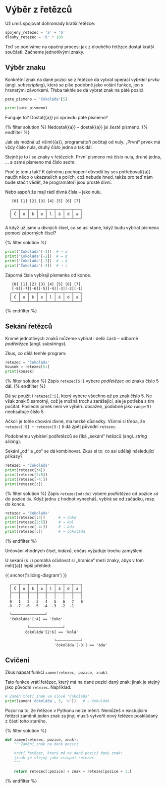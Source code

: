 # Výběr z řetězců


Už umíš spojovat dohromady kratší řetězce:

```python
spojeny_retezec = 'a' + 'b'
dlouhy_retezec = 'ó' * 100
```
Teď se podíváme na opačný proces: jak z dlouhého
řetězce dostat kratší součásti.
Začneme jednotlivými znaky.


## Výběr znaku

Konkrétní znak na dané pozici se z řetězce dá vybrat operací *vybrání prvku*
(angl. *subscripting*),
která se píše podobně jako volání funkce, jen s hranatými závorkami.
Třeba takhle se dá vybrat znak na páté pozici:

```python
pate_pismeno = 'čokoláda'[5]

print(pate_pismeno)
```

Funguje to? Dostal{{a}} jsi opravdu páté písmeno?

{% filter solution %}
Nedostal{{a}} – dostal{{a}} jsi *šesté* písmeno.
{% endfilter %}

Jak sis možná už všiml{{a}}, programátoři počítají od nuly.
„První“ prvek má vždy číslo nula, druhý číslo jedna a tak dál.

Stejně je to i se znaky v řetězcích. První písmeno má číslo nula,
druhé jedna, ... a osmé písmeno má číslo sedm.

Proč je tomu tak?
K úplnému pochopení důvodů by ses potřeboval{{a}}
naučit něco o ukazatelích a polích,
což nebude hned, takže pro teď nám bude
stačit vědět,
že programátoři jsou prostě divní.

Nebo aspoň že mají rádi divná čísla – jako nulu.

```plain
   [0] [1] [2] [3] [4] [5] [6] [7]

  ╭───┬───┬───┬───┬───┬───┬───┬───╮
  │ Č │ o │ k │ o │ l │ á │ d │ a │
  ╰───┴───┴───┴───┴───┴───┴───┴───╯
```


A když už jsme u divných čísel,
co se asi stane, když budu vybírat písmena pomocí záporných čísel?

{% filter solution %}
```python
print('Čokoláda'[-1])  # → a
print('Čokoláda'[-2])  # → d
print('Čokoláda'[-3])  # → á
print('Čokoláda'[-4])  # → l
```

Záporná čísla vybírají písmenka od konce.

```plain
   [0] [1] [2] [3] [4] [5] [6] [7]
   [-8][-7][-6][-5][-4][-3][-2][-1]
  ╭───┬───┬───┬───┬───┬───┬───┬───╮
  │ Č │ o │ k │ o │ l │ á │ d │ a │
  ╰───┴───┴───┴───┴───┴───┴───┴───╯
```
{% endfilter %}



## Sekání řetězců

Kromě jednotlivých znaků můžeme vybírat i delší části – odborně
*podřetězce* (angl. *substrings*).

Zkus, co dělá tenhle program:

```python
retezec = 'čokoláda'
kousek = retezec[5:]
print(kousek)
```

{% filter solution %}
Zápis `retezec[5:]` vybere *podřetězec* od znaku číslo 5 dál.
{% endfilter %}

Dá se použít i `retezec[:5]`,
který vybere všechno *až po* znak číslo 5.
Ne však znak 5 samotný, což je možná trochu zarážející,
ale je potřeba s tím počítat.
Poslední prvek není ve výběru obsažen, podobně jako `range(5)` neobsahuje
číslo 5.

Ačkoli je tohle chování divné, má hezké důsledky.
Všimni si třeba, že `retezec[:5] + retezec[5:]` ti dá zpět původní `retezec`.

Podobnému vybírání podřetězců se říká „sekání“ řetězců
(angl. *string slicing*).

Sekání „od“ a „do“ se dá kombinovat.
Zkus si to: co asi udělají následující příkazy?

```python
retezec = 'čokoláda'
print(retezec[:4])
print(retezec[2:5])
print(retezec[-4:])
print(retezec[:])
```

{% filter solution %}
Zápis `retezec[od:do]` vybere *podřetězec* od pozice `od` do pozice `do`.
Když jednu z hodnot vynecháš, vybírá se od začádku, resp. do konce.

```python
retezec = 'čokoláda'
print(retezec[:4])      # → čoko
print(retezec[2:5])     # → kol
print(retezec[-4:])     # → áda
print(retezec[:])       # → čokoláda
```
{% endfilter %}

Určování vhodných čísel, *indexů*, občas vyžaduje trochu zamyšlení.

U sekání (s `:`) pomáhá očíslovat si „hranice“ mezi znaky,
abys v tom měl{{a}} lepší přehled:

{{ anchor('slicing-diagram') }}
```plain
  ╭───┬───┬───┬───┬───┬───┬───┬───╮
  │ Č │ o │ k │ o │ l │ á │ d │ a │
  ├───┼───┼───┼───┼───┼───┼───┼───┤
  │   │   │   │   │   │   │   │   │
  0   1   2   3   4   5   6   7   8
 -8  -7  -6  -5  -4  -3  -2  -1

  ╰───────────────╯
  'čokoláda'[:4] == 'čoko'

          ╰───────────────╯
        'čokoláda'[2:6] == 'kolá'

                      ╰───────────╯
                      'čokoláda'[-3:] == 'áda'
```


## Cvičení

Zkus napsat funkci `zamen(retezec, pozice, znak)`.

Tato funkce vrátí řetězec, který má na dané pozici
daný znak; jinak je stejný jako původní `retezec`. Například:

```python
# Zaměň třetí znak ve slově "čokoláda"
print(zamen('čokoláda', 3, 'u'))   # → čokuláda
```

Pozor na to, že řetězce v Pythonu nelze měnit.
Nemůžeš v existujícím řetězci zaměnit jeden znak za jiný;
musíš vytvořit nový řetězec poskládaný z částí toho starého.

{% filter solution %}
```python
def zamen(retezec, pozice, znak):
    """Zamění znak na dané pozici

    Vrátí řetězec, který má na dané pozici daný znak;
    jinak je stejný jako vstupní retezec
    """

    return retezec[:pozice] + znak + retezec[pozice + 1:]
```
{% endfilter %}
